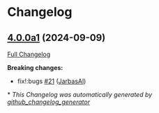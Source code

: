 # Changelog

## [4.0.0a1](https://github.com/JarbasAl/testpkg/tree/4.0.0a1) (2024-09-09)

[Full Changelog](https://github.com/JarbasAl/testpkg/compare/3.0.1...4.0.0a1)

**Breaking changes:**

- fix!:bugs [\#21](https://github.com/JarbasAl/testpkg/pull/21) ([JarbasAl](https://github.com/JarbasAl))



\* *This Changelog was automatically generated by [github_changelog_generator](https://github.com/github-changelog-generator/github-changelog-generator)*
